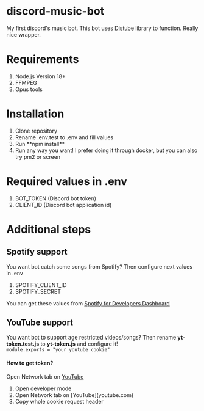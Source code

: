 # discord-music-bot
My first discord's music bot.
This bot uses [Distube](https://distube.js.org) library to function. Really nice wrapper.

# Requirements
<ol>
  <li>Node.js Version 18+</li>
  <li>FFMPEG</li>
  <li>Opus tools</li>
</ol>

# Installation
<ol>
  <li>Clone repository</li>
  <li>Rename .env.test to .env and fill values</li>
  <li>Run **npm install**</li>
  <li>Run any way you want! I prefer doing it through docker, but you can also try pm2 or screen</li>
</ol>

# Required values in .env
<ol>
  <li>BOT_TOKEN (Discord bot token)</li>
  <li>CLIENT_ID (Discord bot application id)</li>
</ol>

# Additional steps
## Spotify support
You want bot catch some songs from Spotify? Then configure next values in .env

<ol>
  <li>SPOTIFY_CLIENT_ID</li>
  <li>SPOTIFY_SECRET</li>
</ol>

You can get these values from [Spotify for Developers Dashboard](https://developer.spotify.com/dashboard/)
## YouTube support
You want bot to support age restricted videos/songs? Then rename **yt-token.test.js** to **yt-token.js** and configure it!<br>
``
module.exports = "your youtube cookie"
``
#### How to get token?
Open Network tab on [YouTube](youtube.com)
<ol>
  <li>Open developer mode</li>
  <li>Open Network tab on [YouTube](youtube.com)</li>
  <li>Copy whole cookie request header</li>
</ol>
